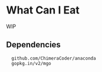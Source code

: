 # What Can I Eat

WIP

## Dependencies

```
  github.com/ChimeraCoder/anaconda
  gopkg.in/v2/mgo
```
